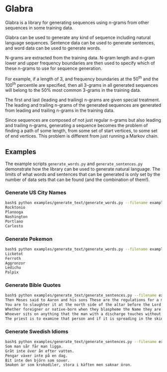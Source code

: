 # Glabra

Glabra is a library for generating sequences using n-grams from other sequences
in some training data.

Glabra can be used to generate any kind of sequence including natural language
sequences. Sentence data can be used to generate sentences, and word data can
be used to generate words.

N-grams are extracted from the training data. N-gram length and n-gram lower
and upper frequency boundaries are then used to specify which of these n-grams
to use for sequence generation.

For example, if a length of 3, and frequency boundaries at the 50<sup>th</sup>
and the 100<sup>th</sup> percentile are specified, then all 3-grams in all
generated sequences will belong to the 50% most common 3-grams in the training
data.

The first and last (leading and trailing) n-grams are given special treatment.
The leading and trailing n-grams of the generated sequences are generated from
leading and trailing n-grams in the training data.

Since sequences are composed of not just regular n-grams but also leading and
trailing n-grams, generating a sequence becomes the problem of finding a path
of some length, from some set of start vertices, to some set of end vertices.
This problem is different from just running a Markov chain.

## Examples

The example scripts `generate_words.py` and `generate_sentences.py` demonstrate
how the library can be used to generate natural language. The limits of what
words and sentences that can be generated is only set by the number of data
sets that can be found (and the combination of them!).

### Generate US City Names
```sh
bash$ python examples/generate_text/generate_words.py --filename examples/generate_text/data/us_cities_most_populated.txt --get-random-words 5 --unique
Rocktonio
Planooga
Nashington
Portlano
Carlesto
```

### Generate Pokemon
```sh
bash$ python examples/generate_text/generate_words.py --filename examples/generate_text/data/pokemon.txt --get-random-words 5 --unique
Licketot
Ferroth
Aggronzor
Ledichu
Palpix
```

### Generate Bible Quotes
```sh
bash$ python examples/generate_text/generate_sentences.py --filename examples/generate_text/data/leviticus_niv.txt --bound 6:0,100 --word-delim "\s|\,|:|;" --sentence-delim "\.|\d" --get-random-sentences 5 --unique
Then Moses said to Aaron and his sons These are the regulations for a man with a discharge for anyone made unclean by an emission of semen.
You are to slaughter it at the north side of the altar before the Lord and Aaron’s sons the priests shall bring the blood and splash it against the sides of the altar.
Whether foreigner or native-born when they blaspheme the Name they are to be put to death their blood will be on their own head.
Whoever sits on anything that the man with a discharge touches without rinsing his hands with water must wash their clothes and they will be unclean till evening and then it will be clean.
The priest is to examine that person and if it is spreading in the skin the priest shall pronounce them unclean it is a defiling skin disease that has broken out where the boil was.
```

### Generate Swedish Idioms
```sh
bash$ python examples/generate_text/generate_sentences.py --filename examples/generate_text/data/swedish_idioms.txt --bound 3:0,100 --word-delim "\s" --sentence-delim "\n|\." --get-random-sentences 5 --unique
Som man sår får man ligga.
Gråt inte över ån efter vatten.
Pengar växer inte på en dag.
Bit inte den björn som sover.
Smaken är som krokodiler, stora i käften men saknar öron.
```
